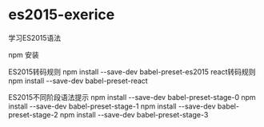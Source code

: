 # es2015-exerice
学习ES2015语法

npm 安装

ES2015转码规则
npm install --save-dev babel-preset-es2015
react转码规则
npm install --save-dev babel-preset-react

ES2015不同阶段语法提示
npm install --save-dev babel-preset-stage-0
npm install --save-dev babel-preset-stage-1
npm install --save-dev babel-preset-stage-2
npm install --save-dev babel-preset-stage-3